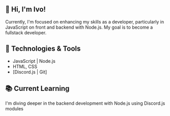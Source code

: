 ## :wave: Hi, I'm Ivo! 

Currently, I'm focused on enhancing my skills as a developer, particularly in JavaScript on front and backend with Node.js. My goal is to become a fullstack developer.

## :wrench: Technologies & Tools

- JavaScript | Node.js
- HTML, CSS
- [Discord.js | Git]

## :books: Current Learning

I'm diving deeper in the backend development with Node.js using Discord.js modules

<!---
IvoCorrea/IvoCorrea is a ✨ special ✨ repository because its `README.md` (this file) appears on your GitHub profile.
You can click the Preview link to take a look at your changes. 👋 👀 🌱
--->
